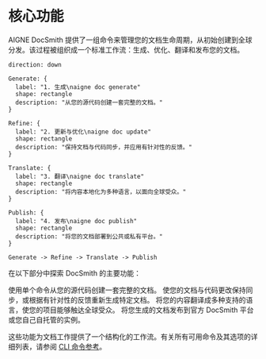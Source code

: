 # 核心功能

AIGNE DocSmith 提供了一组命令来管理您的文档生命周期，从初始创建到全球分发。该过程被组织成一个标准工作流：生成、优化、翻译和发布您的文档。

```d2
direction: down

Generate: {
  label: "1. 生成\naigne doc generate"
  shape: rectangle
  description: "从您的源代码创建一套完整的文档。"
}

Refine: {
  label: "2. 更新与优化\naigne doc update"
  shape: rectangle
  description: "保持文档与代码同步，并应用有针对性的反馈。"
}

Translate: {
  label: "3. 翻译\naigne doc translate"
  shape: rectangle
  description: "将内容本地化为多种语言，以面向全球受众。"
}

Publish: {
  label: "4. 发布\naigne doc publish"
  shape: rectangle
  description: "将您的文档部署到公共或私有平台。"
}

Generate -> Refine -> Translate -> Publish
```

在以下部分中探索 DocSmith 的主要功能：

<x-cards data-columns="2">
  <x-card data-title="生成文档" data-icon="lucide:file-plus-2" data-href="/features/generate-documentation">
    使用单个命令从您的源代码创建一套完整的文档。
  </x-card>
  <x-card data-title="更新与优化" data-icon="lucide:edit" data-href="/features/update-and-refine">
    使您的文档与代码更改保持同步，或根据有针对性的反馈重新生成特定文档。
  </x-card>
  <x-card data-title="翻译文档" data-icon="lucide:languages" data-href="/features/translate-documentation">
    将您的内容翻译成多种支持的语言，使您的项目能够触达全球受众。
  </x-card>
  <x-card data-title="发布您的文档" data-icon="lucide:send" data-href="/features/publish-your-docs">
    将您生成的文档发布到官方 DocSmith 平台或您自己自托管的实例。
  </x-card>
</x-cards>

这些功能为文档工作提供了一个结构化的工作流。有关所有可用命令及其选项的详细列表，请参阅 [CLI 命令参考](./cli-reference.md)。